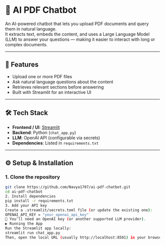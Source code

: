 # 📄 AI PDF Chatbot

An AI-powered chatbot that lets you upload PDF documents and query them in natural language.  
It extracts text, embeds the content, and uses a Large Language Model (LLM) to answer your questions — making it easier to interact with long or complex documents.

---

## 🚀 Features
- Upload one or more PDF files  
- Ask natural language questions about the content  
- Retrieves relevant sections before answering  
- Built with Streamlit for an interactive UI  

---

## 🛠️ Tech Stack
- **Frontend / UI**: [Streamlit](https://streamlit.io/)  
- **Backend**: Python (`chat_app.py`)  
- **LLM**: OpenAI API (configurable via secrets)  
- **Dependencies**: Listed in `requirements.txt`  

---

## ⚙️ Setup & Installation

### 1. Clone the repository
```bash
git clone https://github.com/Navya1707/ai-pdf-chatbot.git
cd ai-pdf-chatbot
2. Install dependencies
pip install -r requirements.txt
3. Add your API key
Create a .streamlit/secrets.toml file (or update the existing one):
OPENAI_API_KEY = "your_openai_api_key"
🔑 You’ll need an OpenAI key (or another supported LLM provider).
▶️ Running the App
Run the Streamlit app locally:
streamlit run chat_app.py
Then, open the local URL (usually http://localhost:8501) in your browser.
